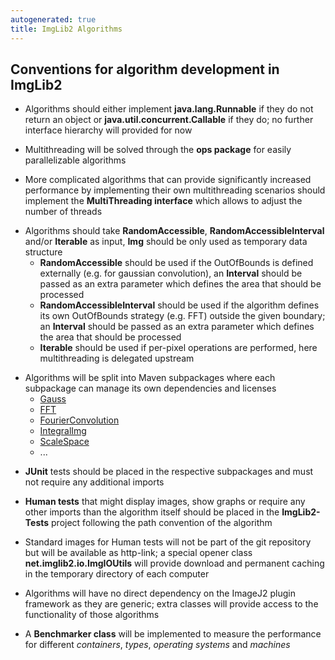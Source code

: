 ```yaml
---
autogenerated: true
title: ImgLib2 Algorithms
---
```


Conventions for algorithm development in ImgLib2
------------------------------------------------

-   Algorithms should either implement **java.lang.Runnable** if they do not return an object or **java.util.concurrent.Callable** if they do; no further interface hierarchy will provided for now

<!-- -->

-   Multithreading will be solved through the **ops package** for easily parallelizable algorithms

<!-- -->

-   More complicated algorithms that can provide significantly increased performance by implementing their own multithreading scenarios should implement the **MultiThreading interface** which allows to adjust the number of threads

<!-- -->

-   Algorithms should take **RandomAccessible**, **RandomAccessibleInterval** and/or **Iterable** as input, **Img** should be only used as temporary data structure
    -   **RandomAccessible** should be used if the OutOfBounds is defined externally (e.g. for gaussian convolution), an **Interval** should be passed as an extra parameter which defines the area that should be processed
    -   **RandomAccessibleInterval** should be used if the algorithm defines its own OutOfBounds strategy (e.g. FFT) outside the given boundary; an **Interval** should be passed as an extra parameter which defines the area that should be processed
    -   **Iterable** should be used if per-pixel operations are performed, here multithreading is delegated upstream

<!-- -->

-   Algorithms will be split into Maven subpackages where each subpackage can manage its own dependencies and licenses
    -   [ Gauss](Gauss_ImgLib2)
    -   [ FFT](FFT_ImgLib2)
    -   [ FourierConvolution](FourierConvolution_ImgLib2)
    -   [ IntegralImg](IntegralImg_ImgLib2)
    -   [ ScaleSpace](ScaleSpace_ImgLib2)
    -   ...

<!-- -->

-   **JUnit** tests should be placed in the respective subpackages and must not require any additional imports

<!-- -->

-   **Human tests** that might display images, show graphs or require any other imports than the algorithm itself should be placed in the **ImgLib2-Tests** project following the path convention of the algorithm

<!-- -->

-   Standard images for Human tests will not be part of the git repository but will be available as http-link; a special opener class **net.imglib2.io.ImgIOUtils** will provide download and permanent caching in the temporary directory of each computer

<!-- -->

-   Algorithms will have no direct dependency on the ImageJ2 plugin framework as they are generic; extra classes will provide access to the functionality of those algorithms

<!-- -->

-   A **Benchmarker class** will be implemented to measure the performance for different *containers*, *types*, *operating systems* and *machines*
